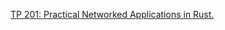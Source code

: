 [TP 201: Practical Networked Applications in Rust.](https://github.com/pingcap/talent-plan/blob/master/courses/rust/README.md)